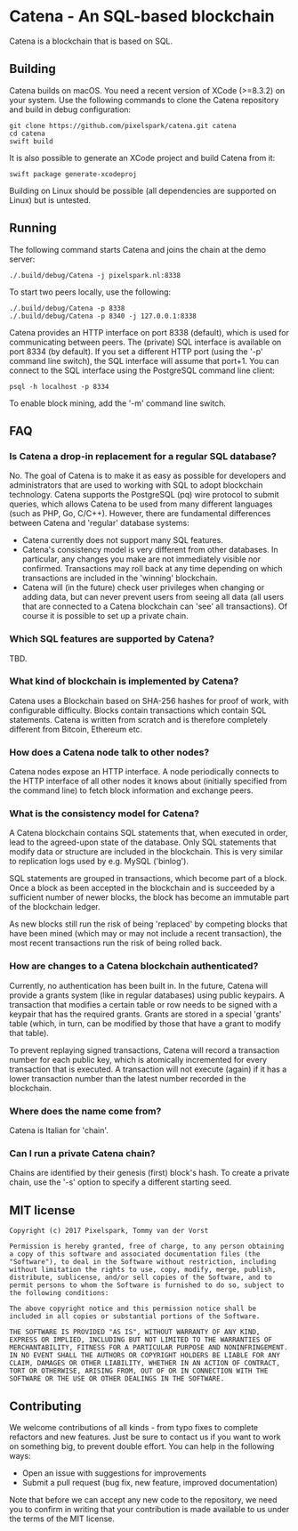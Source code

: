 # Catena - An SQL-based blockchain

Catena is a blockchain that is based on SQL. 

## Building
Catena builds on macOS. You need a recent version of XCode (>=8.3.2) on your system. Use the following commands to clone
the Catena repository and build in debug configuration:

````
git clone https://github.com/pixelspark/catena.git catena
cd catena
swift build
````

It is also possible to generate an XCode project and build Catena from it:

````
swift package generate-xcodeproj
````

Building on Linux should be possible (all dependencies are supported on Linux) but is untested.

## Running

The following command starts Catena and joins the chain at the demo server:

````
./.build/debug/Catena -j pixelspark.nl:8338
````

To start two peers locally, use the following:

````
./.build/debug/Catena -p 8338 
./.build/debug/Catena -p 8340 -j 127.0.0.1:8338
````

Catena provides an HTTP interface on port 8338 (default), which is used for communicating between peers. The (private) 
SQL interface is available on port 8334 (by default). If you set a different HTTP port (using the '-p'  command line
switch), the SQL interface will assume that port+1. You can connect to the SQL interface using the PostgreSQL command
line client:

````
psql -h localhost -p 8334
````

To enable block mining, add the '-m' command line switch. 

## FAQ

### Is Catena a drop-in replacement for a regular SQL database?

No. The goal of Catena is to make it as easy as possible for developers and administrators that are used to working with 
SQL to adopt blockchain technology. Catena supports the PostgreSQL (pq) wire protocol to submit queries, which allows
Catena to be used from many different languages (such as PHP, Go, C/C++). However, there are fundamental differences 
between Catena and 'regular' database systems:

* Catena currently does not support many SQL features.
* Catena's consistency model is very different from other databases. In particular, any changes you make are not immediately visible nor confirmed. Transactions may roll back at any time depending on which transactions are included in the 'winning' blockchain.
* Catena will (in the future) check user privileges when changing or adding data, but can never prevent users from seeing all data (all users that are connected to a Catena blockchain can 'see' all transactions). Of course it is possible to set up a private chain.

### Which SQL features are supported by Catena?

TBD.

### What kind of blockchain is implemented by Catena?

Catena uses a Blockchain based on SHA-256 hashes for proof of work, with configurable difficulty. Blocks contain 
transactions which contain SQL statements. Catena is written from scratch and is therefore completely different from
Bitcoin, Ethereum etc.

### How does a Catena node talk to other nodes?

Catena nodes expose an HTTP interface. A node periodically connects to the HTTP interface of all other nodes it knows 
about (initially specified from the command line) to fetch block information and exchange peers. 

### What is the consistency model for Catena?

A Catena blockchain contains SQL statements that, when executed in order, lead to the agreed-upon state of the database. 
Only SQL statements that modify data or structure are included in the blockchain. This is very similar to replication logs
used by e.g. MySQL ('binlog').

SQL statements are grouped in transactions, which become part of a block. Once a block as been accepted in the blockchain and
is succeeded by a sufficient number of newer blocks, the block has become an immutable part of the blockchain ledger.

As new blocks still run the risk of being 'replaced' by competing blocks that have been mined (which may or may not include
a recent transaction), the most recent transactions run the risk of being rolled back. 

### How are changes to a Catena blockchain authenticated?

Currently, no authentication has been built in. In the future, Catena will provide a grants system (like in regular databases)
using public keypairs. A transaction that modifies a certain table or row needs to be signed with a keypair that has the
required grants. Grants are stored in a special 'grants' table (which, in turn, can be modified by those that have a 
grant to modify that table).

To prevent replaying signed transactions, Catena will record a transaction number for each public key, which is atomically 
incremented for every transaction that is executed. A transaction will not execute (again) if it has a lower transaction
number than the latest number recorded in the blockchain.

### Where does the name come from?

Catena is Italian for 'chain'.

### Can I run a private Catena chain?
Chains are identified by their genesis (first) block's hash. To create a private chain, use the '-s'  option to specify 
a different starting seed. 

## MIT license

````
Copyright (c) 2017 Pixelspark, Tommy van der Vorst

Permission is hereby granted, free of charge, to any person obtaining a copy of this software and associated documentation files (the "Software"), to deal in the Software without restriction, including without limitation the rights to use, copy, modify, merge, publish, distribute, sublicense, and/or sell copies of the Software, and to permit persons to whom the Software is furnished to do so, subject to the following conditions:

The above copyright notice and this permission notice shall be included in all copies or substantial portions of the Software.

THE SOFTWARE IS PROVIDED "AS IS", WITHOUT WARRANTY OF ANY KIND, EXPRESS OR IMPLIED, INCLUDING BUT NOT LIMITED TO THE WARRANTIES OF MERCHANTABILITY, FITNESS FOR A PARTICULAR PURPOSE AND NONINFRINGEMENT. IN NO EVENT SHALL THE AUTHORS OR COPYRIGHT HOLDERS BE LIABLE FOR ANY CLAIM, DAMAGES OR OTHER LIABILITY, WHETHER IN AN ACTION OF CONTRACT, TORT OR OTHERWISE, ARISING FROM, OUT OF OR IN CONNECTION WITH THE SOFTWARE OR THE USE OR OTHER DEALINGS IN THE SOFTWARE.
````

## Contributing

We welcome contributions of all kinds - from typo fixes to complete refactors and new features. Just be sure to contact us if you want to work on something big, to prevent double effort. You can help in the following ways:

* Open an issue with suggestions for improvements
* Submit a pull request (bug fix, new feature, improved documentation)

Note that before we can accept any new code to the repository, we need you to confirm in writing that your contribution is made available to us under the terms of the MIT license.
